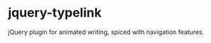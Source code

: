jquery-typelink
===============

jQuery plugin for animated writing, spiced with navigation features.
